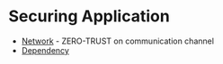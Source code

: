 # Securing Application

* [Network](network.md) - ZERO-TRUST on communication channel
* [Dependency](dependency.md)